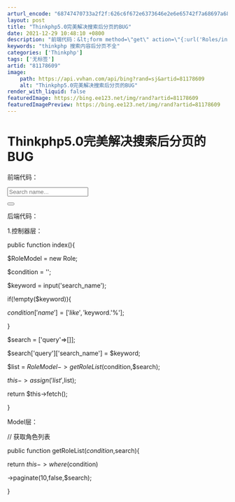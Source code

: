 ```yaml
---
arturl_encode: "68747470733a2f2f:626c6f672e6373646e2e6e65742f7a68697a68756f30393135:2f61727469636c652f64657461696c732f3831313738363039"
layout: post
title: "Thinkphp5.0完美解决搜索后分页的BUG"
date: 2021-12-29 10:48:10 +0800
description: "前端代码：&lt;form method=\"get\" action=\"{:url('Roles/in"
keywords: "thinkphp 搜索内容后分页不全"
categories: ['Thinkphp']
tags: ['无标签']
artid: "81178609"
image:
    path: https://api.vvhan.com/api/bing?rand=sj&artid=81178609
    alt: "Thinkphp5.0完美解决搜索后分页的BUG"
render_with_liquid: false
featuredImage: https://bing.ee123.net/img/rand?artid=81178609
featuredImagePreview: https://bing.ee123.net/img/rand?artid=81178609
---
```


# Thinkphp5.0完美解决搜索后分页的BUG

前端代码：

<form method="get" action="{:url('Roles/index')}">
  
<div class="input-group input-group-sm" style="width: 150px;">
  
<input type="text" name="search\_name" class="form-control pull-right" placeholder="Search name..." />

<div class="input-group-btn">
  
<button type="submit" class="btn btn-default"><i class="fa fa-search"></i></button>
  
</div>
  
</div>

</form>

后端代码：

1.控制器层：

public function index(){
  
  
$RoleModel = new Role;
  
$condition = '';
  
  
$keyword = input('search\_name');
  
  
if(!empty($keyword)){
  
$condition['name'] = ['like','%'.$keyword.'%'];
  
}
  
$search = ['query'=>[]];
  
$search['query']['search\_name'] = $keyword;
  
  
$list = $RoleModel->getRoleList($condition,$search);
  
$this->assign('list',$list);
  
return $this->fetch();
  
  
}

Model层：

// 获取角色列表
  
public function getRoleList($condition,$search){
  
  
return $this->where($condition)
  
->paginate(10,false,$search);
  
  
}